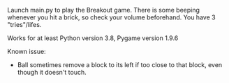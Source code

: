 

Launch main.py to play the Breakout game. 
There is some beeping whenever you hit a brick, so check your volume beforehand.
You have 3 "tries"/lifes.

Works for at least Python version 3.8, Pygame version 1.9.6

Known issue:
- Ball sometimes remove a block to its left if too close to that block, even though it doesn't touch.